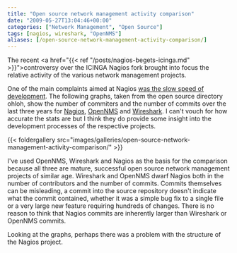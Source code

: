 ```yaml
---
title: "Open source network management activity comparison"
date: "2009-05-27T13:04:46+00:00"
categories: ["Network Management", "Open Source"]
tags: [nagios, wireshark, "OpenNMS"]
aliases: [/open-source-network-management-activity-comparison/]
---
```


The recent <a href="{{< ref "/posts/nagios-begets-icinga.md" >}}">controversy over the ICINGA Nagios fork</a> brought into focus the relative activity of the various network management projects.

One of the main complaints aimed at Nagios <a href="http://www.vertical-visions.de/2009/05/06/icinga-is-a-nagios-fork/">was the slow speed of development</a>. The following graphs, taken from the open source directory ohloh, show the number of commiters and the number of commits over the last three years for <a href="http://www.nagios.org/">Nagios</a>, <a href="https://www.opennms.org/">OpenNMS</a> and <a href="http://www.wireshark.org/">Wireshark</a>. I can't vouch for how accurate the stats are but I think they do provide some insight into the development processes of the respective projects.

{{< foldergallery src="images/galleries/open-source-network-management-activity-comparison/" >}}

I've used OpenNMS, Wireshark and Nagios as the basis for the comparison because all three are mature, successful open source network management projects of similar age. Wireshark and OpenNMS dwarf Nagios both in the number of contributors and the number of commits. Commits themselves can be misleading, a commit into the source repository doesn't indicate what the commit contained, whether it was a simple bug fix to a single file or a very large new feature requiring hundreds of changes. There is no reason to think that Nagios commits are inherently larger than Wireshark or OpenNMS commits.

Looking at the graphs, perhaps there was a problem with the structure of the Nagios project.
